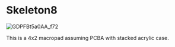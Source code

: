 # Skeleton8

 ![GDPFBt5a0AA_f72](https://github.com/skeletonkbd/Skeleton8/assets/90203406/e04f9d84-ce6a-4fab-a988-ce0b69a3e822)

 This is a 4x2 macropad assuming PCBA with stacked acrylic case.
